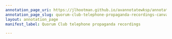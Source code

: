 ```yaml
---
annotation_page_uri: https://jlhootman.github.io/avannotatewksp/annotations/quorum-club-telephone-propaganda-recordings-canvas-1-activist.json
annotation_page_slug: quorum-club-telephone-propaganda-recordings-canvas-1-activist
layout: annotation_page
manifest_label: Quorum Club telephone propaganda recordings

---
```

